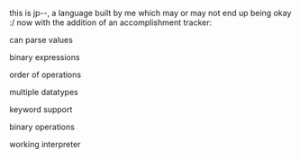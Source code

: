 this is jp--, a language built by me which may or may not end up being okay :/ now with the addition of an accomplishment tracker: 

can parse values

binary expressions

order of operations

multiple datatypes

keyword support

binary operations

working interpreter
